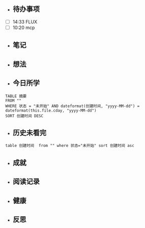 

- ## 待办事项
- [ ] 14:33   FLUX
- [ ] 10:20   mcp
    
- ## 笔记
    
- ## 想法
    
- ## 今日所学
```dataview
TABLE 摘要
FROM ""
WHERE 状态 = "未开始" AND dateformat(创建时间, "yyyy-MM-dd") = dateformat(this.file.cday, "yyyy-MM-dd")
SORT 创建时间 DESC
```

- ## 历史未看完
```dataview
table 创建时间  from "" where 状态="未开始" sort 创建时间 asc
```
    
- ## 成就
    
- ## 阅读记录
    
- ## 健康
	
- ## 反思
